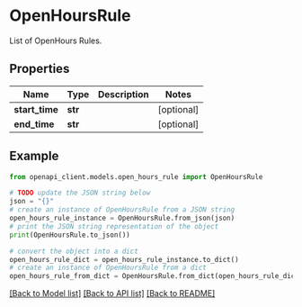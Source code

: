 # OpenHoursRule

List of OpenHours Rules.

## Properties

Name | Type | Description | Notes
------------ | ------------- | ------------- | -------------
**start_time** | **str** |  | [optional] 
**end_time** | **str** |  | [optional] 

## Example

```python
from openapi_client.models.open_hours_rule import OpenHoursRule

# TODO update the JSON string below
json = "{}"
# create an instance of OpenHoursRule from a JSON string
open_hours_rule_instance = OpenHoursRule.from_json(json)
# print the JSON string representation of the object
print(OpenHoursRule.to_json())

# convert the object into a dict
open_hours_rule_dict = open_hours_rule_instance.to_dict()
# create an instance of OpenHoursRule from a dict
open_hours_rule_from_dict = OpenHoursRule.from_dict(open_hours_rule_dict)
```
[[Back to Model list]](../README.md#documentation-for-models) [[Back to API list]](../README.md#documentation-for-api-endpoints) [[Back to README]](../README.md)


